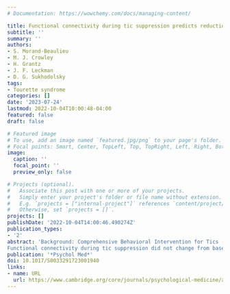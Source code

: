 ```yaml
---
# Documentation: https://wowchemy.com/docs/managing-content/

title: Functional connectivity during tic suppression predicts reductions in vocal tics following behavior therapy in children with Tourette syndrome
subtitle: ''
summary: ''
authors:
- S. Morand-Beaulieu
- M. J. Crowley
- H. Grantz
- J. F. Leckman
- D. G. Sukhodolsky
tags:
- Tourette syndrome
categories: []
date: '2023-07-24'
lastmod: 2022-10-04T10:00:48-04:00
featured: false
draft: false

# Featured image
# To use, add an image named `featured.jpg/png` to your page's folder.
# Focal points: Smart, Center, TopLeft, Top, TopRight, Left, Right, BottomLeft, Bottom, BottomRight.
image:
  caption: ''
  focal_point: ''
  preview_only: false

# Projects (optional).
#   Associate this post with one or more of your projects.
#   Simply enter your project's folder or file name without extension.
#   E.g. `projects = ["internal-project"]` references `content/project/deep-learning/index.md`.
#   Otherwise, set `projects = []`.
projects: []
publishDate: '2022-10-04T14:00:46.490274Z'
publication_types:
- '2'
abstract: 'Background: Comprehensive Behavioral Intervention for Tics (CBIT) is recommended as a first-line treatment for Tourette syndrome in children and adults. While there is strong evidence proving its efficacy, the mechanisms of reduction in tic severity during CBIT are still poorly understood. In a recent study, our group identified a functional brain network involved in tic suppression in children with TS. We reasoned that voluntary tic suppression and CBIT may share some mechanisms and thus we wanted to assess whether functional connectivity during tic suppression was associated with CBIT outcome. Methods:  Thirty-two children with TS, aged 8 to 13 years old, participated in a randomized controlled trial of CBIT v. a treatment-as-usual control condition. EEG was recorded during tic suppression in all participants at baseline and endpoint. We used a source-reconstructed EEG connectivity pipeline to assess functional connectivity during tic suppression. Results:
Functional connectivity during tic suppression did not change from baseline to endpoint. However, baseline tic suppression-related functional connectivity specifically predicted the decrease in vocal tic severity from baseline to endpoint in the CBIT group. Supplementary analyses revealed that the functional connectivity between the right superior frontal gyrus and the right angular gyrus was mainly driving this effect. Conclusions: This study revealed that functional connectivity during tic suppression at baseline predicted reduction in vocal tic severity. These results suggest probable overlap between the mechanisms of voluntary tic suppression and those of behavior therapy for tics.'
publication: '*Psychol Med*'
doi: 10.1017/S0033291723001940
links:
- name: URL
  url: https://www.cambridge.org/core/journals/psychological-medicine/article/functional-connectivity-during-tic-suppression-predicts-reductions-in-vocal-tics-following-behavior-therapy-in-children-with-tourette-syndrome/0F8EAA8FC105C210AEFFA7048AF8D3C1
---
```

